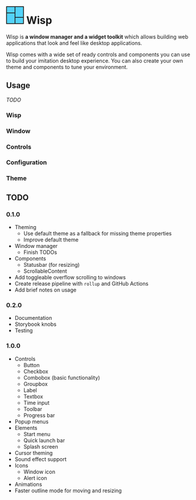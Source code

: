 # ![icon](./icon.png?raw=true "icon") Wisp

Wisp is **a window manager and a widget toolkit** which allows building web
applications that look and feel like desktop applications.

Wisp comes with a wide set of ready controls and components you can use to build
your imitation desktop experience. You can also create your own theme and
components to tune your environment.

## Usage

*TODO*

### Wisp

### Window

### Controls

### Configuration

### Theme

## TODO

### 0.1.0

* Theming
  * Use default theme as a fallback for missing theme properties
  * Improve default theme
* Window manager
  * Finish TODOs
* Components
  * Statusbar (for resizing)
  * ScrollableContent
* Add toggleable overflow scrolling to windows
* Create release pipeline with `rollup` and GitHub Actions
* Add brief notes on usage

### 0.2.0

* Documentation
* Storybook knobs
* Testing

### 1.0.0

* Controls
  * Button
  * Checkbox
  * Combobox (basic functionality)
  * Groupbox
  * Label
  * Textbox
  * Time input
  * Toolbar
  * Progress bar
* Popup menus
* Elements
  * Start menu
  * Quick launch bar
  * Splash screen
* Cursor theming
* Sound effect support
* Icons
  * Window icon
  * Alert icon
* Animations
* Faster outline mode for moving and resizing
